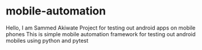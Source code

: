 # mobile-automation
Hello, I am Sammed Akiwate
Project for testing out android apps on mobile phones
This is simple mobile automation framework for testing out android mobiles using python and pytest
